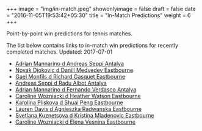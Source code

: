 +++
image = "img/in-match.jpeg"
showonlyimage = false
draft = false
date = "2016-11-05T19:53:42+05:30"
title = "In-Match Predictions"
weight = 6
+++

Point-by-point win predictions for tennis matches.

<!--more-->


The list below contains links to in-match win predictions for recently completed matches. Updated: 2017-07-01

<ul>
<li><a href="/match1/">Adrian Mannarino d Andreas Seppi Antalya</a></li>
<li><a href="/match2/">Novak Djokovic d Daniil Medvedev Eastbourne</a></li>
<li><a href="/match3/">Gael Monfils d Richard Gasquet Eastbourne</a></li>
<li><a href="/match4/">Andreas Seppi d Radu Albot Antalya</a></li>
<li><a href="/match5/">Adrian Mannarino d Fernando Verdasco Antalya</a></li>
<li><a href="/match6/">Caroline Wozniacki d Heather Watson Eastbourne</a></li>
<li><a href="/match7/">Karolina Pliskova d Shuai Peng Eastbourne</a></li>
<li><a href="/match8/">Lauren Davis d Agnieszka Radwanska Eastbourne</a></li>
<li><a href="/match9/">Svetlana Kuznetsova d Kristina Mladenovic Eastbourne</a></li>
<li><a href="/match10/">Caroline Wozniacki d Elena Vesnina Eastbourne</a></li>
</ul>
